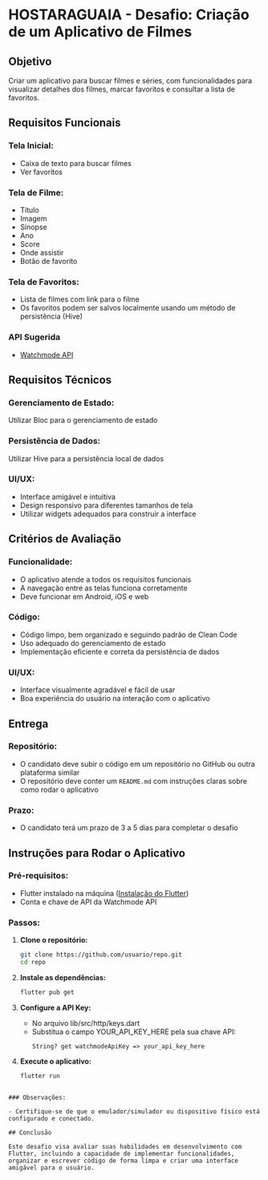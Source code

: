 # HOSTARAGUAIA - Desafio: Criação de um Aplicativo de Filmes

## Objetivo

Criar um aplicativo para buscar filmes e séries, com funcionalidades para visualizar detalhes dos filmes, marcar favoritos e consultar a lista de favoritos.

## Requisitos Funcionais

### Tela Inicial:

- Caixa de texto para buscar filmes
- Ver favoritos

### Tela de Filme:

- Título
- Imagem
- Sinopse
- Ano
- Score
- Onde assistir
- Botão de favorito

### Tela de Favoritos:

- Lista de filmes com link para o filme
- Os favoritos podem ser salvos localmente usando um método de persistência (Hive)

### API Sugerida

- [Watchmode API](https://api.watchmode.com/)

## Requisitos Técnicos

### Gerenciamento de Estado:

Utilizar Bloc para o gerenciamento de estado

### Persistência de Dados:

Utilizar Hive para a persistência local de dados

### UI/UX:

- Interface amigável e intuitiva
- Design responsivo para diferentes tamanhos de tela
- Utilizar widgets adequados para construir a interface

## Critérios de Avaliação

### Funcionalidade:

- O aplicativo atende a todos os requisitos funcionais
- A navegação entre as telas funciona corretamente
- Deve funcionar em Android, iOS e web

### Código:

- Código limpo, bem organizado e seguindo padrão de Clean Code
- Uso adequado do gerenciamento de estado
- Implementação eficiente e correta da persistência de dados

### UI/UX:

- Interface visualmente agradável e fácil de usar
- Boa experiência do usuário na interação com o aplicativo

## Entrega

### Repositório:

- O candidato deve subir o código em um repositório no GitHub ou outra plataforma similar
- O repositório deve conter um `README.md` com instruções claras sobre como rodar o aplicativo

### Prazo:

- O candidato terá um prazo de 3 a 5 dias para completar o desafio

## Instruções para Rodar o Aplicativo

### Pré-requisitos:

- Flutter instalado na máquina ([Instalação do Flutter](https://flutter.dev/docs/get-started/install))
- Conta e chave de API da Watchmode API

### Passos:

1.  **Clone o repositório:**

    ```sh
    git clone https://github.com/usuario/repo.git
    cd repo
    ```

2.  **Instale as dependências:**

    ```sh
    flutter pub get
    ```

3.  **Configure a API Key:**
       <!-- - Crie um arquivo `.env` na raiz do projeto -->
    - No arquivo lib/src/http/keys.dart
    - Substitua o campo YOUR_API_KEY_HERE pela sua chave API:
      ```
      String? get watchmodeApiKey => your_api_key_here
      ```

4.  **Execute o aplicativo:**
    ```sh
    flutter run
    ```

```

### Observações:

- Certifique-se de que o emulador/simulador ou dispositivo físico está configurado e conectado.

## Conclusão

Este desafio visa avaliar suas habilidades em desenvolvimento com Flutter, incluindo a capacidade de implementar funcionalidades, organizar e escrever código de forma limpa e criar uma interface amigável para o usuário.
```
